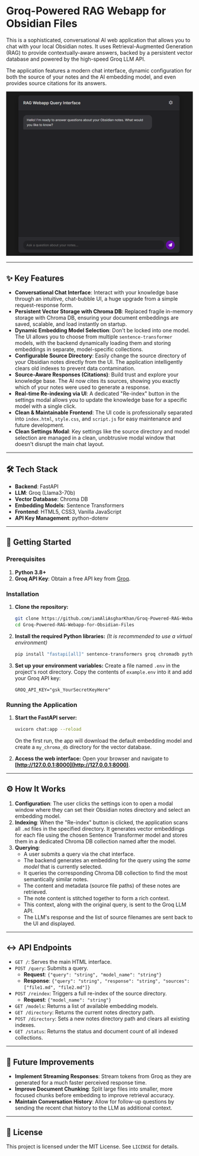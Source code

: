 # Groq-Powered RAG Webapp for Obsidian Files

This is a sophisticated, conversational AI web application that allows you to chat with your local Obsidian notes. It uses Retrieval-Augmented Generation (RAG) to provide contextually-aware answers, backed by a persistent vector database and powered by the high-speed Groq LLM API.

The application features a modern chat interface, dynamic configuration for both the source of your notes and the AI embedding model, and even provides source citations for its answers.

![New Application Screenshot](./images/screenshot1.png) 


---

## ✨ Key Features

-   **Conversational Chat Interface**: Interact with your knowledge base through an intuitive, chat-bubble UI, a huge upgrade from a simple request-response form.
-   **Persistent Vector Storage with Chroma DB**: Replaced fragile in-memory storage with Chroma DB, ensuring your document embeddings are saved, scalable, and load instantly on startup.
-   **Dynamic Embedding Model Selection**: Don't be locked into one model. The UI allows you to choose from multiple `sentence-transformer` models, with the backend dynamically loading them and storing embeddings in separate, model-specific collections.
-   **Configurable Source Directory**: Easily change the source directory of your Obsidian notes directly from the UI. The application intelligently clears old indexes to prevent data contamination.
-   **Source-Aware Responses (Citations)**: Build trust and explore your knowledge base. The AI now cites its sources, showing you exactly which of your notes were used to generate a response.
-   **Real-time Re-indexing via UI**: A dedicated "Re-index" button in the settings modal allows you to update the knowledge base for a specific model with a single click.
-   **Clean & Maintainable Frontend**: The UI code is professionally separated into `index.html`, `style.css`, and `script.js` for easy maintenance and future development.
-   **Clean Settings Modal**: Key settings like the source directory and model selection are managed in a clean, unobtrusive modal window that doesn't disrupt the main chat layout.

---

## 🛠️ Tech Stack

-   **Backend**: FastAPI
-   **LLM**: Groq (Llama3-70b)
-   **Vector Database**: Chroma DB
-   **Embedding Models**: Sentence Transformers
-   **Frontend**: HTML5, CSS3, Vanilla JavaScript
-   **API Key Management**: python-dotenv

---

## 🚀 Getting Started

### Prerequisites

1.  **Python 3.8+**
2.  **Groq API Key**: Obtain a free API key from [Groq](https://console.groq.com/keys).

### Installation

1.  **Clone the repository:**
    ```bash
    git clone https://github.com/iamAliAsgharKhan/Groq-Powered-RAG-Webapp-for-Obsidian-Files.git
    cd Groq-Powered-RAG-Webapp-for-Obsidian-Files
    ```

2.  **Install the required Python libraries:**
    *(It is recommended to use a virtual environment)*
    ```bash
    pip install "fastapi[all]" sentence-transformers groq chromadb python-dotenv transformers
    ```

3.  **Set up your environment variables:**
    Create a file named `.env` in the project's root directory. Copy the contents of `example.env` into it and add your Groq API key:
    ```.env
    GROQ_API_KEY="gsk_YourSecretKeyHere"
    ```

### Running the Application

1.  **Start the FastAPI server:**
    ```bash
    uvicorn chat:app --reload
    ```
    On the first run, the app will download the default embedding model and create a `my_chroma_db` directory for the vector database.

2.  **Access the web interface:**
    Open your browser and navigate to **[http://127.0.0.1:8000](http://127.0.0.1:8000)**.

---

## ⚙️ How It Works

1.  **Configuration**: The user clicks the settings icon to open a modal window where they can set their Obsidian notes directory and select an embedding model.
2.  **Indexing**: When the "Re-index" button is clicked, the application scans all `.md` files in the specified directory. It generates vector embeddings for each file using the chosen Sentence Transformer model and stores them in a dedicated Chroma DB collection named after the model.
3.  **Querying**:
    -   A user submits a query via the chat interface.
    -   The backend generates an embedding for the query using the *same model* that is currently selected.
    -   It queries the corresponding Chroma DB collection to find the most semantically similar notes.
    -   The content and metadata (source file paths) of these notes are retrieved.
    -   The note content is stitched together to form a rich context.
    -   This context, along with the original query, is sent to the Groq LLM API.
    -   The LLM's response and the list of source filenames are sent back to the UI and displayed.

---

## ↔️ API Endpoints

-   `GET /`: Serves the main HTML interface.
-   `POST /query`: Submits a query.
    -   **Request**: `{"query": "string", "model_name": "string"}`
    -   **Response**: `{"query": "string", "response": "string", "sources": ["file1.md", "file2.md"]}`
-   `POST /reindex`: Triggers a full re-index of the source directory.
    -   **Request**: `{"model_name": "string"}`
-   `GET /models`: Returns a list of available embedding models.
-   `GET /directory`: Returns the current notes directory path.
-   `POST /directory`: Sets a new notes directory path and clears all existing indexes.
-   `GET /status`: Returns the status and document count of all indexed collections.

---

## 🔮 Future Improvements

-   **Implement Streaming Responses**: Stream tokens from Groq as they are generated for a much faster perceived response time.
-   **Improve Document Chunking**: Split large files into smaller, more focused chunks before embedding to improve retrieval accuracy.
-   **Maintain Conversation History**: Allow for follow-up questions by sending the recent chat history to the LLM as additional context.

---

## 📜 License

This project is licensed under the MIT License. See `LICENSE` for details.